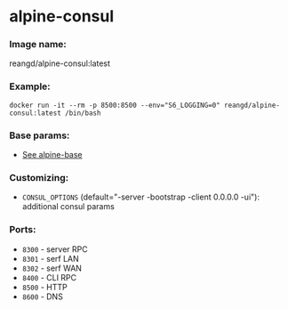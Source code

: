 alpine-consul
===


### Image name:
reangd/alpine-consul:latest


### Example:
```
docker run -it --rm -p 8500:8500 --env="S6_LOGGING=0" reangd/alpine-consul:latest /bin/bash
```


### Base params:
* [See alpine-base](https://github.com/ReanGD/docker-alpine/blob/master/alpine-base/README.md)


### Customizing:
* `CONSUL_OPTIONS` (default="-server -bootstrap -client 0.0.0.0 -ui"): additional consul params


### Ports:
* `8300` - server RPC
* `8301` - serf LAN
* `8302` - serf WAN
* `8400` - CLI RPC
* `8500` - HTTP
* `8600` - DNS
